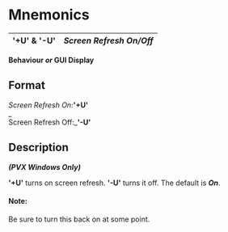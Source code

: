 # Mnemonics

**'+U' & '-U'** |  **_Screen Refresh On/Off_**  
---|---  
  
**Behaviour _or_ GUI Display**

##  Format

_Screen Refresh On:_**'+U'**  
_  
Screen Refresh Off:_**'-U'**

##  Description

**_(PVX Windows Only)_**

**'+U'** turns on screen refresh. **'-U'** turns it off. The default is **_On_**.

#### **Note:**  
Be sure to turn this back on at some point.
